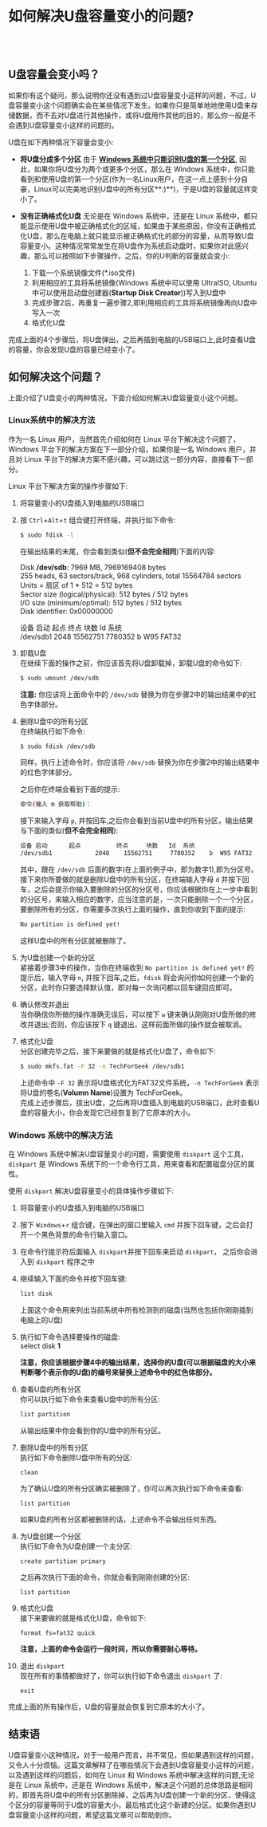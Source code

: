 # 如何解决U盘容量变小的问题?             
<!--       
2016-08-13
--> <br /><br />

## U盘容量会变小吗？               
如果你有这个疑问，那么说明你还没有遇到过U盘容量变小这样的问题，不过，U盘容量变小这个问题确实会在某些情况下发生。如果你只是简单地地使用U盘来存储数据，而不去对U盘进行其他操作，或将U盘用作其他的目的，那么你一般是不会遇到U盘容量变小这样的问题的。                 
               
U盘在如下两种情况下容量会变小:               
          
- **将U盘分成多个分区** 由于 **[Windows 系统中只能识别U盘的第一个分区](https://superuser.com/questions/400560/windows-7-doesnt-recognize-second-partition-on-removable-disk)**, 因此，如果你将U盘分为两个或更多个分区，那么在 Windows 系统中，你只能看到和使用U盘的第一个分区(作为一名Linux用户，在这一点上感到十分自豪，Linux可以完美地识别U盘中的所有分区**:)**)，于是U盘的容量就这样变小了。                
- **没有正确格式化U盘** 无论是在 Windows 系统中，还是在 Linux 系统中，都只能显示使用U盘中被正确格式化的区域，如果由于某些原因，你没有正确格式化U盘，那么在电脑上就只能显示被正确格式化的部分的容量，从而导致U盘容量变小。这种情况常常发生在将U盘作为系统启动盘时，如果你对此感兴趣，那么可以按照如下步骤操作，之后，你的U判断的容量就会变小:              
            
	1. 下载一个系统镜像文件(*.iso文件)
	2. 利用相应的工具将系统镜像(Windows 系统中可以使用 UltraISO, Ubuntu中可以使用启动盘创建器(**Startup Disk Creator**))写入到U盘中
	3. 完成步骤2后，再重复一遍步骤2,即利用相应的工具将系统镜像再向U盘中写入一次
	4. 格式化U盘

完成上面的4个步骤后，将U盘弹出，之后再插到电脑的USB端口上,此时查看U盘的容量，你会发现U盘的容量已经变小了。                

## 如何解决这个问题？
上面介绍了U盘变小的两种情况，下面介绍如何解决U盘容量变小这个问题。                 
            
### Linux系统中的解决方法            
作为一名 Linux 用户，当然首先介绍如何在 Linux 平台下解决这个问题了，Windows 平台下的解决方案在下一部分介绍，如果你是一名 Windows 用户，并且对 Linux 平台下的解决方案不感兴趣，可以跳过这一部分内容，直接看下一部分。                    
               
Linux 平台下解决方案的操作步骤如下:           
           
1. 将容量变小的U盘插入到电脑的USB端口            
2. 按 `Ctrl`+`Alt`+`t` 组合键打开终端，并执行如下命令:           
	
	```bash
	$ sudo fdisk -l
	```
	在输出结果的末尾，你会看到类似(**但不会完全相同**)下面的内容:              
	           
	Disk **/dev/sdb**: 7969 MB, 7969169408 bytes                         
	255 heads, 63 sectors/track, 968 cylinders, total 15564784 sectors            
	Units = 扇区 of 1 * 512 = 512 bytes                   
	Sector size (logical/physical): 512 bytes / 512 bytes             
	I/O size (minimum/optimal): 512 bytes / 512 bytes                 
	Disk identifier: 0x00000000                               
                                                             
	  设备 启动      起点          终点     块数   Id  系统               
	   /dev/sdb1            2048    15562751     7780352    b  W95 FAT32                
3. 卸载U盘                  
	在继续下面的操作之前，你应该首先将U盘卸载掉，卸载U盘的命令如下:                  

	```bash
	$ sudo umount /dev/sdb
	```
	**注意:** 你应该将上面命令中的 `/dev/sdb` 替换为你在步骤2中的输出结果中的红色字体部分。       
4. 删除U盘中的所有分区                  
	在终端执行如下命令:               
	
	```bash
	$ sudo fdisk /dev/sdb
	```

	同样，执行上述命令时，你应该将 `/dev/sdb` 替换为你在步骤2中的输出结果中的红色字体部分。                   

	之后你在终端会看到下面的提示:             
	         
	```bash
	命令(输入 m 获取帮助)：
	```
	接下来输入字母 `p`, 并按回车,之后你会看到当前U盘中的所有分区，输出结果与下面的类似(**但不会完全相同**):               

	```bash
	设备 启动      起点          终点     块数   Id  系统
	/dev/sdb1            2048    15562751     7780352    b  W95 FAT32
	```

	其中，跟在 `/dev/sdb` 后面的数字(在上面的例子中，即为数字1),即为分区号。                    
	接下来你所要做的就是删除U盘中的所有分区，在终端输入字母 `d` 并按下回车，之后会提示你输入要删除的分区的分区号，你应该根据你在上一步中看到的分区号，来输入相应的数字，应当注意的是，一次只能删除一个一个分区，要删除所有的分区，你需要多次执行上面的操作，直到你收到下面的提示:                 
	             
	```bash
	No partition is defined yet!
	```
	这样U盘中的所有分区就被删除了。                 
5. 为U盘创建一个新的分区                  
	紧接着步骤3中的操作，当你在终端收到 `No partition is defined yet!` 的提示后，输入字母 `n`, 并按下回车,之后，`fdisk` 将会询问你如何创建一个新的分区，此时你只要选择默认值，即对每一次询问都以回车键回应即可。                   
6. 确认修改并退出                
	当你确信你所做的操作准确无误后，可以按下 `w` 键来确认刚刚对U盘所做的修改并退出;否则，你应该按下 `q` 键退出，这样前面所做的操作就会被取消。   
7. 格式化U盘                 
	分区创建完毕之后，接下来要做的就是格式化U盘了，命令如下:               
	        
	```bash
	$ sudo mkfs.fat -F 32 -n TechForGeek /dev/sdb1
	```
	上述命令中 `-F 32` 表示将U盘格式化为FAT32文件系统，`-n TechForGeek` 表示将U盘的卷名(**Volumn Name**)设置为 TechForGeek。           
	完成上述步骤后，拔出U盘，之后再将U盘插入到电脑的USB端口，此时查看U盘的容量大小，你会发现它已经恢复到了它原本的大小。                 

### Windows 系统中的解决方法
在 Windows 系统中解决U盘容量变小的问题，需要使用 `diskpart` 这个工具，`diskpart` 是 Windows 系统下的一个命令行工具，用来查看和配置磁盘分区的属性。            
    
使用 `diskpart` 解决U盘容量变小的具体操作步骤如下:            
            
1. 将容量变小的U盘插入到电脑的USB端口             
2. 按下 `Windows`+`r` 组合键，在弹出的窗口里输入 `cmd` 并按下回车键，之后会打开一个黑色背景的命令行输入窗口。             
3. 在命令行提示符后面输入 `diskpart`并按下回车来启动 `diskpart`， 之后你会进入到 `diskpart` 程序之中                    
4. 继续输入下面的命令并按下回车键:                
	
	```bash
	list disk
	```
	上面这个命令用来列出当前系统中所有检测到的磁盘(当然也包括你刚刚插到电脑上的U盘)               
5. 执行如下命令选择要操作的磁盘:            
	select disk **1**           
         
	**注意，你应该根据步骤4中的输出结果，选择你的U盘(可以根据磁盘的大小来判断哪个表示你的U盘)的编号来替换上述命令中的红色体部分。**          
6. 查看U盘的所有分区                
	你可以执行如下命令来查看U盘中的所有分区:              

	```bash
	list partition
	```
	从输出结果中你会看到你的U盘中的所有分区。                  
7. 删除U盘中的所有分区                       
	执行如下命令删除U盘中所有的分区:              

	```
	clean
	```
	为了确认U盘的所有分区确实被删除了，你可以再次执行如下命令来查看:                 
	        
	```
	list partition
	```
	如果U盘的所有分区都被删除的话，上述命令不会输出任何东西。                
8. 为U盘创建一个分区             
	执行如下命令为U盘创建一个主分区:              

	```
	create partition primary
	```
	之后再次执行下面的命令，你就会看到刚刚创建的分区:                

	```
	list partition
	```
9. 格式化U盘          
	接下来要做的就是格式化U盘，命令如下:                
	
	```
	format fs=fat32 quick
	```
	**注意，上面的命令会运行一段时间，所以你需要耐心等待。**                   
10. 退出 `diskpart`             
	现在所有的事情都做好了，你可以执行如下命令退出 `diskpart` 了:            

	```
	exit
	```

完成上面的所有操作后，U盘的容量就会恢复到它原本的大小了。                   

## 结束语                  
U盘容量变小这种情况，对于一般用户而言，并不常见，但如果遇到这样的问题，又令人十分烦恼。这篇文章解释了在哪些情况下会遇到U盘容量变小这样的问题，以及遇到这样的问题后，如何在 Linux 和 Windows 系统中解决这样的问题,无论是在 Linux 系统中，还是在 Windows 系统中，解决这个问题的总体思路是相同的，即首先将U盘中的所有分区删除掉，之后再为U盘创建一个新的分区，使得这个区分的容量等同于U盘的容量大小，最后格式化这个新建的分区。如果你遇到U盘容量变小这样的问题，希望这篇文章可以帮助到你。                        

<!--
Reference:
[SuperUser](https://superuser.com/questions/752874/16-gb-usb-flash-drive-capacity-down-to-938-mb)                  
       
[makeuseof](http://www.makeuseof.com/answers/why-has-the-capacity-of-my-pen-drive-shrinked-from-16-gb-to-64-mb-after-trying-to-format-it/)       
-->
